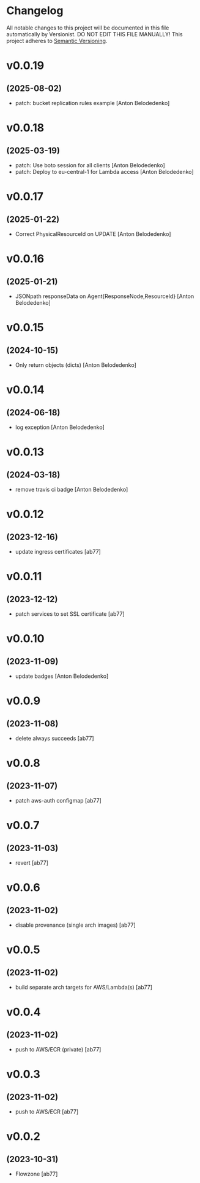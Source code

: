 # Changelog

All notable changes to this project will be documented in this file
automatically by Versionist. DO NOT EDIT THIS FILE MANUALLY!
This project adheres to [Semantic Versioning](http://semver.org/).

# v0.0.19
## (2025-08-02)

* patch: bucket replication rules example [Anton Belodedenko]

# v0.0.18
## (2025-03-19)

* patch: Use boto session for all clients [Anton Belodedenko]
* patch: Deploy to eu-central-1 for Lambda access [Anton Belodedenko]

# v0.0.17
## (2025-01-22)

* Correct PhysicalResourceId on UPDATE [Anton Belodedenko]

# v0.0.16
## (2025-01-21)

* JSONpath responseData on Agent{ResponseNode,ResourceId} [Anton Belodedenko]

# v0.0.15
## (2024-10-15)

* Only return objects (dicts) [Anton Belodedenko]

# v0.0.14
## (2024-06-18)

* log exception [Anton Belodedenko]

# v0.0.13
## (2024-03-18)

* remove travis ci badge [Anton Belodedenko]

# v0.0.12
## (2023-12-16)

* update ingress certificates [ab77]

# v0.0.11
## (2023-12-12)

* patch services to set SSL certificate [ab77]

# v0.0.10
## (2023-11-09)

* update badges [Anton Belodedenko]

# v0.0.9
## (2023-11-08)

* delete always succeeds [ab77]

# v0.0.8
## (2023-11-07)

* patch aws-auth configmap [ab77]

# v0.0.7
## (2023-11-03)

* revert [ab77]

# v0.0.6
## (2023-11-02)

* disable provenance (single arch images) [ab77]

# v0.0.5
## (2023-11-02)

* build separate arch targets for AWS/Lambda(s) [ab77]

# v0.0.4
## (2023-11-02)

* push to AWS/ECR (private) [ab77]

# v0.0.3
## (2023-11-02)

* push to AWS/ECR [ab77]

# v0.0.2
## (2023-10-31)

* Flowzone [ab77]
